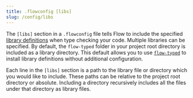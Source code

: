 ```yaml
---
title: .flowconfig [libs]
slug: /config/libs
---
```


The `[libs]` section in a `.flowconfig` file tells Flow to include the
specified [library definitions](../../libdefs/) when type
checking your code. Multiple libraries can be specified. By default, the
`flow-typed` folder in your project root directory is included as a library
directory. This default allows you to use
[`flow-typed`](https://github.com/flowtype/flow-typed) to install library
definitions without additional configuration.

Each line in the `[libs]` section is a path to the library file or directory
which you would like to include. These paths can be relative to the project
root directory or absolute. Including a directory recursively includes all the
files under that directory as library files.
